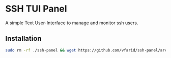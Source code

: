 # SSH TUI Panel
A simple Text User-Interface to manage and monitor ssh users.

## Installation
```bash
sudo rm -rf ./ssh-panel && wget https://github.com/vfarid/ssh-panel/archive/main.zip && unzip main.zip -d ./ssh-panel && cd ssh-panel && sudo sh install.sh
```


